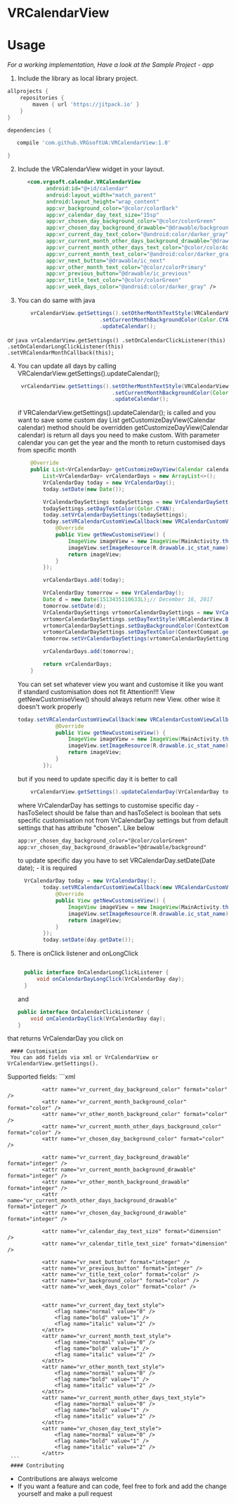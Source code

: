# VRCalendarView

# Usage

*For a working implementation, Have a look at the Sample Project - app*

1. Include the library as local library project.
```gradle
allprojects {
    repositories {
        maven { url 'https://jitpack.io' }
    }
}

dependencies {

   compile 'com.github.VRGsoftUA:VRCalendarView:1.0'

}
```
2. Include the VRCalendarView widget in your layout.

	```xml
       <com.vrgsoft.calendar.VRCalendarView
             android:id="@+id/calendar"
             android:layout_width="match_parent"
             android:layout_height="wrap_content"
             app:vr_background_color="@color/colorDark"
             app:vr_calendar_day_text_size="15sp"
             app:vr_chosen_day_background_color="@color/colorGreen"
             app:vr_chosen_day_background_drawable="@drawable/background"
             app:vr_current_day_text_color="@android:color/darker_gray"
             app:vr_current_month_other_days_background_drawable="@drawable/background"
             app:vr_current_month_other_days_text_color="@color/colorAccent"
             app:vr_current_month_text_color="@android:color/darker_gray"
             app:vr_next_button="@drawable/ic_next"
             app:vr_other_month_text_color="@color/colorPrimary"
             app:vr_previous_button="@drawable/ic_previous"
             app:vr_title_text_color="@color/colorGreen"
             app:vr_week_days_color="@android:color/darker_gray" />
    ```
3. You can do same with java
    ```java
        vrCalendarView.getSettings().setOtherMonthTextStyle(VRCalendarView.BOLD)
                              .setCurrentMonthBackgroundColor(Color.CYAN)
                              .updateCalendar();
    ```
or
    ```java
        vrCalendarView.getSettings()
                       .setOnCalendarClickListener(this)
                       .setOnCalendarLongClickListener(this)
                       .setVRCalendarMonthCallback(this);
    ```

4. You can update all days by calling VRCalendarView.getSettings().updateCalendar();

    ```java
     vrCalendarView.getSettings().setOtherMonthTextStyle(VRCalendarView.BOLD)
                                  .setCurrentMonthBackgroundColor(Color.CYAN)
                                  .updateCalendar();
    ```
    if VRCalendarView.getSettings().updateCalendar(); is called and you want to save some custom day
    List<VrCalendarDay> getCustomizeDayView(Calendar calendar) method should be overridden
    getCustomizeDayView(Calendar calendar) is return all days you need to make custom.
    With parameter calendar you can get the year and the month to return customised days from specific month
    ```java
        @Override
        public List<VrCalendarDay> getCustomizeDayView(Calendar calendar) {
            List<VrCalendarDay> vrCalendarDays = new ArrayList<>();
            VrCalendarDay today = new VrCalendarDay();
            today.setDate(new Date());

            VrCalendarDaySettings todaySettings = new VrCalendarDaySettings();
            todaySettings.setDayTextColor(Color.CYAN);
            today.setVrCalendarDaySettings(todaySettings);
            today.setVRCalendarCustomViewCallback(new VRCalendarCustomViewCallback() {
                @Override
                public View getNewCustomiseView() {
                    ImageView imageView = new ImageView(MainActivity.this);
                    imageView.setImageResource(R.drawable.ic_stat_name);
                    return imageView;
                }
            });

            vrCalendarDays.add(today);

            VrCalendarDay tomorrow = new VrCalendarDay();
            Date d = new Date(1513435110633L);// December 16, 2017
            tomorrow.setDate(d);
            VrCalendarDaySettings vrtomorCalendarDaySettings = new VrCalendarDaySettings();
            vrtomorCalendarDaySettings.setDayTextStyle(VRCalendarView.BOLD);
            vrtomorCalendarDaySettings.setDayBackgroundColor(ContextCompat.getColor(this, R.color.colorAccent));
            vrtomorCalendarDaySettings.setDayTextColor(ContextCompat.getColor(this, R.color.colorYellow));
            tomorrow.setVrCalendarDaySettings(vrtomorCalendarDaySettings);

            vrCalendarDays.add(tomorrow);

            return vrCalendarDays;
        }
    ```
    You can set set whatever view you want and customise it like you want if standard customisation does not fit
    Attention!!!
    View getNewCustomiseView() should always return new View. other wise it doesn't work properly
    ```java
    today.setVRCalendarCustomViewCallback(new VRCalendarCustomViewCallback() {
                @Override
                public View getNewCustomiseView() {
                    ImageView imageView = new ImageView(MainActivity.this);
                    imageView.setImageResource(R.drawable.ic_stat_name);
                    return imageView;
                }
            });
    ```

    but if you need to update specific day it is better to call

    ```java
        vrCalendarView.getSettings().updateCalendarDay(VrCalendarDay today, boolean hasToSelect);
    ```
    where VrCalendarDay has settings to customise specific day - hasToSelect should be false than
    and hasToSelect is boolean that sets specific customisation
    not from VrCalendarDay settings but from default settings that has attribute "chosen". Like below
    ```xml
    app:vr_chosen_day_background_color="@color/colorGreen"
    app:vr_chosen_day_background_drawable="@drawable/background"
    ```
    to update specific day you have to set VRCalendarDay.setDate(Date date); - it is required
    ```java
      VrCalendarDay today = new VrCalendarDay();
            today.setVRCalendarCustomViewCallback(new VRCalendarCustomViewCallback() {
                @Override
                public View getNewCustomiseView() {
                    ImageView imageView = new ImageView(MainActivity.this);
                    imageView.setImageResource(R.drawable.ic_stat_name);
                    return imageView;
                }
            });
            today.setDate(day.getDate());
    ```



5. There is onClick listener and onLongClick
	```java

      public interface OnCalendarLongClickListener {
          void onCalendarDayLongClick(VrCalendarDay day);
      }
    ```

   and

    ```java
    public interface OnCalendarClickListener {
        void onCalendarDayClick(VrCalendarDay day);
    }

    ```
that returns VrCalendarDay you click on

     #### Customisation
     You can add fields via xml or VrCalendarView or VrCalendarView.getSettings().
Supported fields:
     ```xml
         <attr name="vr_current_day_text_color" format="color" />
               <attr name="vr_current_month_text_color" format="color" />
               <attr name="vr_other_month_text_color" format="color" />
               <attr name="vr_current_month_other_days_text_color" format="color" />
               <attr name="vr_chosen_day_text_color" format="color" />

               <attr name="vr_current_day_background_color" format="color" />
               <attr name="vr_current_month_background_color" format="color" />
               <attr name="vr_other_month_background_color" format="color" />
               <attr name="vr_current_month_other_days_background_color" format="color" />
               <attr name="vr_chosen_day_background_color" format="color" />

               <attr name="vr_current_day_background_drawable" format="integer" />
               <attr name="vr_current_month_background_drawable" format="integer" />
               <attr name="vr_other_month_background_drawable" format="integer" />
               <attr name="vr_current_month_other_days_background_drawable" format="integer" />
               <attr name="vr_chosen_day_background_drawable" format="integer" />

               <attr name="vr_calendar_day_text_size" format="dimension" />
               <attr name="vr_calendar_title_text_size" format="dimension" />

               <attr name="vr_next_button" format="integer" />
               <attr name="vr_previous_button" format="integer" />
               <attr name="vr_title_text_color" format="color" />
               <attr name="vr_background_color" format="color" />
               <attr name="vr_week_days_color" format="color" />


               <attr name="vr_current_day_text_style">
                   <flag name="normal" value="0" />
                   <flag name="bold" value="1" />
                   <flag name="italic" value="2" />
               </attr>
               <attr name="vr_current_month_text_style">
                   <flag name="normal" value="0" />
                   <flag name="bold" value="1" />
                   <flag name="italic" value="2" />
               </attr>
               <attr name="vr_other_month_text_style">
                   <flag name="normal" value="0" />
                   <flag name="bold" value="1" />
                   <flag name="italic" value="2" />
               </attr>
               <attr name="vr_current_month_other_days_text_style">
                   <flag name="normal" value="0" />
                   <flag name="bold" value="1" />
                   <flag name="italic" value="2" />
               </attr>
               <attr name="vr_chosen_day_text_style">
                   <flag name="normal" value="0" />
                   <flag name="bold" value="1" />
                   <flag name="italic" value="2" />
               </attr>
     ```
     #### Contributing
* Contributions are always welcome
* If you want a feature and can code, feel free to fork and add the change yourself and make a pull request

